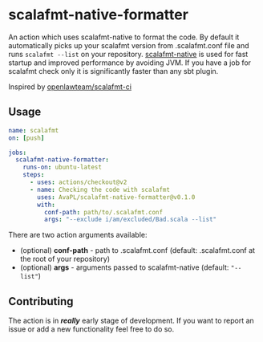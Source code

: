 # scalafmt-native-formatter
An action which uses scalafmt-native to format the code. By default it automatically picks up your scalafmt version from .scalafmt.conf file and runs `scalafmt --list` on your repository. [scalafmt-native](https://scalameta.org/scalafmt/docs/installation.html#native-image) is used for fast startup and improved performance by avoiding JVM. If you have a job for scalafmt check only it is significantly faster than any sbt plugin.

Inspired by [openlawteam/scalafmt-ci](https://github.com/openlawteam/scalafmt-ci)

## Usage

```yaml
name: scalafmt
on: [push]

jobs:
  scalafmt-native-formatter:
    runs-on: ubuntu-latest
    steps:
      - uses: actions/checkout@v2
      - name: Checking the code with scalafmt
        uses: AvaPL/scalafmt-native-formatter@v0.1.0
        with:
          conf-path: path/to/.scalafmt.conf
          args: "--exclude i/am/excluded/Bad.scala --list"
```

There are two action arguments available:
* (optional) **conf-path** - path to .scalafmt.conf (default: .scalafmt.conf at the root of your repository)
* (optional) **args** - arguments passed to scalafmt-native (default: `"--list"`)

## Contributing
The action is in ***really*** early stage of development. If you want to report an issue or add a new functionality feel free to do so.
